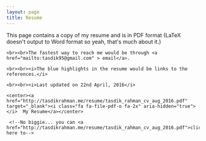 ```yaml
---
layout: page
title: Resume
---
```


<link rel="stylesheet" href="https://maxcdn.bootstrapcdn.com/font-awesome/4.5.0/css/font-awesome.min.css"><link rel="stylesheet" href="https://maxcdn.bootstrapcdn.com/font-awesome/4.5.0/css/font-awesome.min.css">

<p class="message">
    This page contains a copy of my resume and is in PDF format (LaTeX doesn't output to Word format so yeah, that's much about it.)

    <br><br>The fastest way to reach me would be through <a href="mailto:tasdik95@gmail.com" > email</a>. 

    <br><br><i>The blue highlights in the resume would be links to the references.</i>

    <br><br><i>Last updated on 22nd April, 2016</i>

    <center><a href="http://tasdikrahman.me/resume/tasdik_rahman_cv_aug_2016.pdf" target="_blank"><i class="fa fa-file-pdf-o fa-2x" aria-hidden="true"></i>  My Resume</a></center>

</p>



<!--<object data="http://tasdikrahman.me/resume/tasdik_rahman_cv_2016.pdf" type="application/pdf" width="100%" height="1000px">-->
   <!--<p>It appears you don't have a PDF plugin for this browser.-->
     <!--No biggie... you can <a href="http://tasdikrahman.me/resume/tasdik_rahman_cv_aug_2016.pdf">click here to-->
   <!--download the PDF file.</a>-->
   <!--</p>-->
<!--</object>-->
